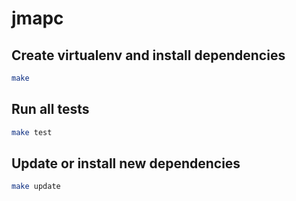 # jmapc

## Create virtualenv and install dependencies
```sh
make
```

## Run all tests
```sh
make test
```

## Update or install new dependencies
```sh
make update
```
